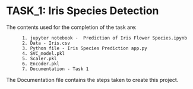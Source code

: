 # TASK_1: Iris Species Detection

The contents used for the completion of the task are:
          
          1. jupyter notebook -  Prediction of Iris Flower Species.ipynb
          2. Data - Iris.csv  
          3. Python file - Iris Species Prediction app.py
          4. SVC_model.pkl
          5. Scaler.pkl
          6. Encoder.pkl
          7. Documentation - Task 1                        

The Documentation file contains the steps taken to create this project.
